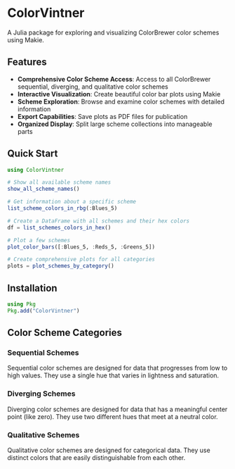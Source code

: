 # ColorVintner

A Julia package for exploring and visualizing ColorBrewer color schemes using Makie.

## Features

- **Comprehensive Color Scheme Access**: Access to all ColorBrewer sequential, diverging, and qualitative color schemes
- **Interactive Visualization**: Create beautiful color bar plots using Makie
- **Scheme Exploration**: Browse and examine color schemes with detailed information
- **Export Capabilities**: Save plots as PDF files for publication
- **Organized Display**: Split large scheme collections into manageable parts

## Quick Start

```julia
using ColorVintner

# Show all available scheme names
show_all_scheme_names()

# Get information about a specific scheme
list_scheme_colors_in_rbg(:Blues_5)

# Create a DataFrame with all schemes and their hex colors
df = list_schemes_colors_in_hex()

# Plot a few schemes
plot_color_bars([:Blues_5, :Reds_5, :Greens_5])

# Create comprehensive plots for all categories
plots = plot_schemes_by_category()
```

## Installation

```julia
using Pkg
Pkg.add("ColorVintner")
```

## Color Scheme Categories

### Sequential Schemes
Sequential color schemes are designed for data that progresses from low to high values. They use a single hue that varies in lightness and saturation.

### Diverging Schemes
Diverging color schemes are designed for data that has a meaningful center point (like zero). They use two different hues that meet at a neutral color.

### Qualitative Schemes
Qualitative color schemes are designed for categorical data. They use distinct colors that are easily distinguishable from each other. 